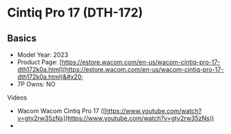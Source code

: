 # Cintiq Pro 17  (DTH-172)

## Basics

* Model Year: 2023
* Product Page: [https://estore.wacom.com/en-us/wacom-cintiq-pro-17-dth172k0a.html](https://estore.wacom.com/en-us/wacom-cintiq-pro-17-dth172k0a.html)&#x20;
* 7P Owns: NO



Videos

* Wacom Wacom Cintiq Pro 17 ([https://www.youtube.com/watch?v=gty2rw35zNs](https://www.youtube.com/watch?v=gty2rw35zNs))
*
